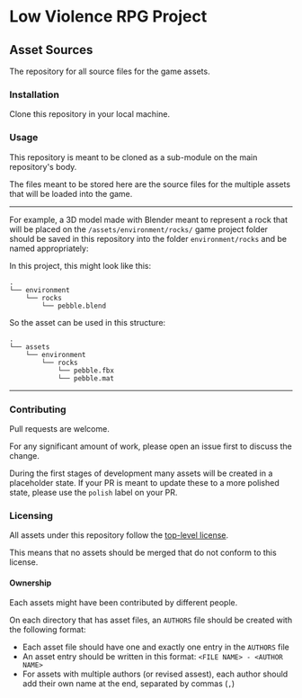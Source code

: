 # Low Violence RPG Project

## Asset Sources

The repository for all source files for the game assets.

### Installation

Clone this repository in your local machine.

### Usage

This repository is meant to be cloned as a sub-module on the main repository's body.

The files meant to be stored here are the source files for the multiple assets that will be loaded into the game.

---

For example, a 3D model made with Blender meant to represent a rock that will be placed on the `/assets/environment/rocks/` game project folder should be saved in this repository into the folder `environment/rocks` and be named appropriately:

In this project, this might look like this:

```
.
└── environment
    └── rocks
        └── pebble.blend
```

So the asset can be used in this structure:

```
.
└── assets
    └── environment
        └── rocks
            └── pebble.fbx
            └── pebble.mat
```

---

### Contributing

Pull requests are welcome.

For any significant amount of work, please open an issue first to discuss the change.

During the first stages of development many assets will be created in a placeholder state. If your PR is meant to update these to a more polished state, please use the `polish` label on your PR.

### Licensing

All assets under this repository follow the [top-level license](./LICENSE).

This means that no assets should be merged that do not conform to this license.

#### Ownership

Each assets might have been contributed by different people.

On each directory that has asset files, an `AUTHORS` file should be created with the following format:

- Each asset file should have one and exactly one entry in the `AUTHORS` file
- An asset entry should be written in this format: `<FILE NAME> - <AUTHOR NAME>`
- For assets with multiple authors (or revised assest), each author should add their own name at the end, separated by commas (`,`)
